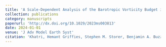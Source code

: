 ```yaml
---
title: 'A Scale‐Dependent Analysis of the Barotropic Vorticity Budget in a Global Ocean Simulation'
collection: publications
category: manuscripts
paperurl: 'http://dx.doi.org/10.1029/2023ms003813' 
date: 2024-01-01
venue: 'J Adv Model Earth Syst'
citation: 'Khatri, Hemant Griffies, Stephen M. Storer, Benjamin A. Buzzicotti, Michele Aluie, Hussein Sonnewald, Maike Dussin, Raphael Shao, Andrew. "A Scale‐Dependent Analysis of the Barotropic Vorticity Budget in a Global Ocean Simulation". J Adv Model Earth Syst, 2024.'
---
```

